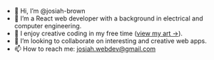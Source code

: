 - 👋 Hi, I’m @josiah-brown
- 👀 I’m a React web developer with a background in electrical and computer engineering.
- 🌱 I enjoy creative coding in my free time ([view my art ->](https://www.instagram.com/josiah.webdev/)).
- 💞️ I’m looking to collaborate on interesting and creative web apps.
- 📫 How to reach me: josiah.webdev@gmail.com

<!---
josiah-brown/josiah-brown is a ✨ special ✨ repository because its `README.md` (this file) appears on your GitHub profile.
You can click the Preview link to take a look at your changes.
--->
